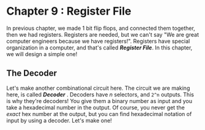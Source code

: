 # Chapter 9 : Register File

In previous chapter, we made 1 bit flip flops, and connected them together, then we had registers. Registers are needed, 
but we can't say "We are great computer engineers because we have registers!". Registers have special organization in a computer,
and that's called ___Register File___. In this chapter, we will design a simple one!

## The Decoder
Let's make another combinational circuit here. The circuit we are making here, is called ***Decoder*** . 
Decoders have *n* selectors, and `2^n` outputs. This is why they're decoders! You give them a binary number as
input and you take a hexadecimal number in the output. Of course, you never get the *exact* hex number at the output, 
but you can find hexadecimal notation of input by using a decoder. Let's make one!